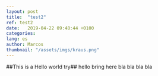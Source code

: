```yaml
---
layout: post
title:  "test2"
ref: test2
date:   2019-04-22 09:48:44 +0100
categories:
lang: es
author: Marcos
thumbnail: "/assets/imgs/kraus.png"
---
```


##This is a Hello world try##
hello bring here bla bla bla bla 